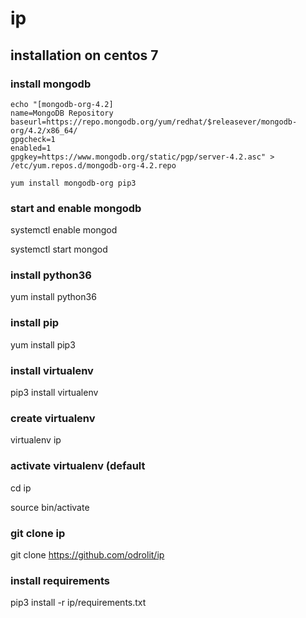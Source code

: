 # ip

## installation on centos 7

### install mongodb
```
echo "[mongodb-org-4.2]
name=MongoDB Repository
baseurl=https://repo.mongodb.org/yum/redhat/$releasever/mongodb-org/4.2/x86_64/
gpgcheck=1
enabled=1
gpgkey=https://www.mongodb.org/static/pgp/server-4.2.asc" > /etc/yum.repos.d/mongodb-org-4.2.repo

yum install mongodb-org pip3
```

### start and enable mongodb
systemctl enable mongod

systemctl start mongod

### install python36
yum install python36

### install pip
yum install pip3

### install virtualenv
pip3 install virtualenv

### create virtualenv
virtualenv ip

### activate virtualenv (default 
cd ip

source bin/activate

### git clone ip
git clone https://github.com/odrolit/ip

### install requirements
pip3 install -r ip/requirements.txt

